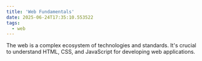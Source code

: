 ```yaml
---
title: 'Web Fundamentals'
date: 2025-06-24T17:35:10.553522
tags:
  - web
---
```


The web is a complex ecosystem of technologies and standards. It's crucial to understand HTML, CSS, and JavaScript for developing web applications.
